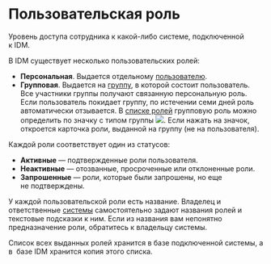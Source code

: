 # Пользовательская роль

Уровень доступа сотрудника к какой-либо системе, подключенной к IDM.

В IDM существует несколько пользовательских ролей:
- **Персональная**. Выдается отдельному [пользователю](user.md).
- **Групповая**. Выдается на [группу](group.md), в которой состоит пользователь. Все участники группы получают связанную персональную роль. Если пользователь покидает группу, по истечении семи дней роль автоматически отзывается. В [списке ролей](https://idm.yandex-team.ru/) групповую роль можно определить по значку с типом группы ![](../image/role-types.png). Если нажать на значок, откроется карточка роли, выданной на группу (не на пользователя).

Каждой роли соответствует один из статусов: 
- **Активные** — подтвержденные роли пользователя.
- **Неактивные** — отозванные, просроченные или отклоненные роли.
- **Запрошенные** — роли, которые были запрошены, но еще не подтверждены.

У каждой пользовательской роли есть название. Владелец и ответственные [системы](system.md) самостоятельно задают названия ролей и текстовые подсказки к ним. Если из названия вам непонятно предназначение роли, обратитесь к владельцу системы.

Список всех выданных ролей хранится в базе подключенной системы, а в  базе IDM хранится копия этого списка.

